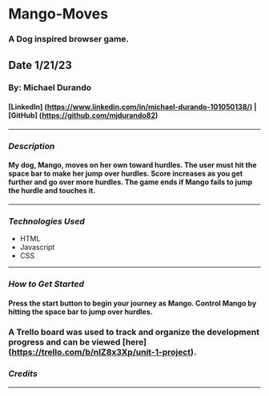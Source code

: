 # Mango-Moves

### A Dog inspired browser game.

## Date 1/21/23

### By: Michael Durando

#### [LinkedIn] (https://www.linkedin.com/in/michael-durando-101050138/) | [GitHub] (https://github.com/mjdurando82)

---

### **_Description_**

#### My dog, Mango, moves on her own toward hurdles. The user must hit the space bar to make her jump over hurdles. Score increases as you get further and go over more hurdles. The game ends if Mango fails to jump the hurdle and touches it.

---

### **_Technologies Used_**

- HTML
- Javascript
- CSS

---

### **_How to Get Started_**

#### Press the start button to begin your journey as Mango. Control Mango by hitting the space bar to jump over hurdles.

### A Trello board was used to track and organize the development progress and can be viewed [here] (https://trello.com/b/nIZ8x3Xp/unit-1-project).

### **_Credits_**

---
